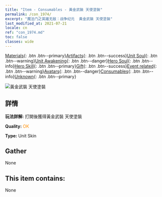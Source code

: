 ```yaml
---
title: "Item - Consumables - 黃金武裝 天使塗裝"
permalink: /con_1974/
excerpt: "魔法门之英雄无敌：战争纪元  黃金武裝 天使塗裝"
last_modified_at: 2021-07-21
locale: cn
ref: "con_1974.md"
toc: false
classes: wide
---
```

 [Materials](/ItemsCN/){: .btn .btn--primary}[Artifacts](/ItemsCN/Artifacts/){: .btn .btn--success}[Unit Soul](/ItemsCN/UnitSoul/){: .btn .btn--warning}[Unit Awakening](/ItemsCN/UnitAwakening/){: .btn .btn--danger}[Hero Soul](/ItemsCN/HeroSoul/){: .btn .btn--info}[Hero Skill](/ItemsCN/HeroSkill/){: .btn .btn--primary}[Gift](/ItemsCN/Gift/){: .btn .btn--success}[Event related](/ItemsCN/Events/){: .btn .btn--warning}[Avatars](/ItemsCN/Avatars/){: .btn .btn--danger}[Consumables](/ItemsCN/Consumables/){: .btn .btn--info}[Unknown](/ItemsCN/Unknown/){: .btn .btn--primary}

 ![黃金武裝 天使塗裝](/images/u/ti_datianshidiancangkapifu.jpg)

## 詳情
 **玩法詳解:** 打開後獲得黃金武裝 天使塗裝

 **Quality:** <span style="color: #FF8C00">OK</span>

 **Type:** Unit Skin

## Gather

  None

## This item contains:

  None

